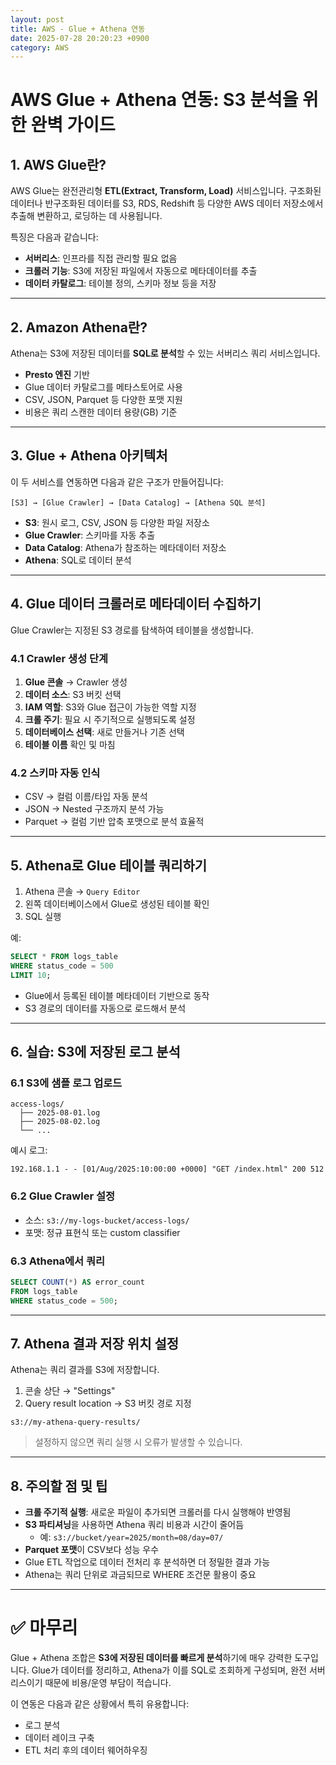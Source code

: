 ```yaml
---
layout: post
title: AWS - Glue + Athena 연동
date: 2025-07-28 20:20:23 +0900
category: AWS
---
```

# AWS Glue + Athena 연동: S3 분석을 위한 완벽 가이드

## 1. AWS Glue란?

AWS Glue는 완전관리형 **ETL(Extract, Transform, Load)** 서비스입니다. 구조화된 데이터나 반구조화된 데이터를 S3, RDS, Redshift 등 다양한 AWS 데이터 저장소에서 추출해 변환하고, 로딩하는 데 사용됩니다.

특징은 다음과 같습니다:

- **서버리스**: 인프라를 직접 관리할 필요 없음
- **크롤러 기능**: S3에 저장된 파일에서 자동으로 메타데이터를 추출
- **데이터 카탈로그**: 테이블 정의, 스키마 정보 등을 저장

---

## 2. Amazon Athena란?

Athena는 S3에 저장된 데이터를 **SQL로 분석**할 수 있는 서버리스 쿼리 서비스입니다.

- **Presto 엔진** 기반
- Glue 데이터 카탈로그를 메타스토어로 사용
- CSV, JSON, Parquet 등 다양한 포맷 지원
- 비용은 쿼리 스캔한 데이터 용량(GB) 기준

---

## 3. Glue + Athena 아키텍처

이 두 서비스를 연동하면 다음과 같은 구조가 만들어집니다:

```plaintext
[S3] → [Glue Crawler] → [Data Catalog] → [Athena SQL 분석]
```

- **S3**: 원시 로그, CSV, JSON 등 다양한 파일 저장소
- **Glue Crawler**: 스키마를 자동 추출
- **Data Catalog**: Athena가 참조하는 메타데이터 저장소
- **Athena**: SQL로 데이터 분석

---

## 4. Glue 데이터 크롤러로 메타데이터 수집하기

Glue Crawler는 지정된 S3 경로를 탐색하여 테이블을 생성합니다.

### 4.1 Crawler 생성 단계

1. **Glue 콘솔** → Crawler 생성
2. **데이터 소스**: S3 버킷 선택
3. **IAM 역할**: S3와 Glue 접근이 가능한 역할 지정
4. **크롤 주기**: 필요 시 주기적으로 실행되도록 설정
5. **데이터베이스 선택**: 새로 만들거나 기존 선택
6. **테이블 이름** 확인 및 마침

### 4.2 스키마 자동 인식

- CSV → 컬럼 이름/타입 자동 분석
- JSON → Nested 구조까지 분석 가능
- Parquet → 컬럼 기반 압축 포맷으로 분석 효율적

---

## 5. Athena로 Glue 테이블 쿼리하기

1. Athena 콘솔 → `Query Editor`
2. 왼쪽 데이터베이스에서 Glue로 생성된 테이블 확인
3. SQL 실행

예:

```sql
SELECT * FROM logs_table
WHERE status_code = 500
LIMIT 10;
```

- Glue에서 등록된 테이블 메타데이터 기반으로 동작
- S3 경로의 데이터를 자동으로 로드해서 분석

---

## 6. 실습: S3에 저장된 로그 분석

### 6.1 S3에 샘플 로그 업로드

```plaintext
access-logs/
  ├── 2025-08-01.log
  ├── 2025-08-02.log
  └── ...
```

예시 로그:

```
192.168.1.1 - - [01/Aug/2025:10:00:00 +0000] "GET /index.html" 200 512
```

### 6.2 Glue Crawler 설정

- 소스: `s3://my-logs-bucket/access-logs/`
- 포맷: 정규 표현식 또는 custom classifier

### 6.3 Athena에서 쿼리

```sql
SELECT COUNT(*) AS error_count
FROM logs_table
WHERE status_code = 500;
```

---

## 7. Athena 결과 저장 위치 설정

Athena는 쿼리 결과를 S3에 저장합니다.

1. 콘솔 상단 → "Settings"
2. Query result location → S3 버킷 경로 지정

```plaintext
s3://my-athena-query-results/
```

> 설정하지 않으면 쿼리 실행 시 오류가 발생할 수 있습니다.

---

## 8. 주의할 점 및 팁

- **크롤 주기적 실행**: 새로운 파일이 추가되면 크롤러를 다시 실행해야 반영됨
- **S3 파티셔닝**을 사용하면 Athena 쿼리 비용과 시간이 줄어듬
  - 예: `s3://bucket/year=2025/month=08/day=07/`
- **Parquet 포맷**이 CSV보다 성능 우수
- Glue ETL 작업으로 데이터 전처리 후 분석하면 더 정밀한 결과 가능
- Athena는 쿼리 단위로 과금되므로 WHERE 조건문 활용이 중요

---

# ✅ 마무리

Glue + Athena 조합은 **S3에 저장된 데이터를 빠르게 분석**하기에 매우 강력한 도구입니다. Glue가 데이터를 정리하고, Athena가 이를 SQL로 조회하게 구성되며, 완전 서버리스이기 때문에 비용/운영 부담이 적습니다.

이 연동은 다음과 같은 상황에서 특히 유용합니다:

- 로그 분석
- 데이터 레이크 구축
- ETL 처리 후의 데이터 웨어하우징